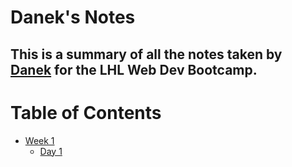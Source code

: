 # Danek's Notes

## This is a summary of all the notes taken by [Danek](https://github.com/danekf/lighthouse-web-notes) for the LHL Web Dev Bootcamp.

# Table of Contents
* [Week 1](/Week_1/)
  * [Day 1](/Week_1/Day_1/)